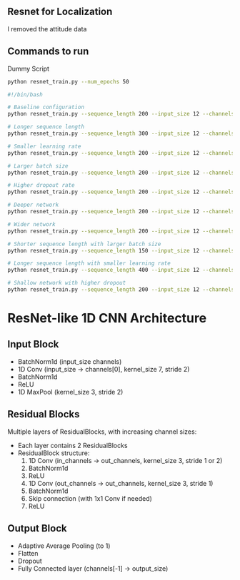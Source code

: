 ## Resnet for Localization

I removed the attitude data



## Commands to run


Dummy Script

```bash
python resnet_train.py --num_epochs 50
```


```bash
#!/bin/bash

# Baseline configuration
python resnet_train.py --sequence_length 200 --input_size 12 --channels 64 128 256 --output_size 3 --learning_rate 0.001 --batch_size 32 --num_epochs 100 --dropout_rate 0.3

# Longer sequence length
python resnet_train.py --sequence_length 300 --input_size 12 --channels 64 128 256 --output_size 3 --learning_rate 0.001 --batch_size 32 --num_epochs 100 --dropout_rate 0.3

# Smaller learning rate
python resnet_train.py --sequence_length 200 --input_size 12 --channels 64 128 256 --output_size 3 --learning_rate 0.0005 --batch_size 32 --num_epochs 150 --dropout_rate 0.3

# Larger batch size
python resnet_train.py --sequence_length 200 --input_size 12 --channels 64 128 256 --output_size 3 --learning_rate 0.001 --batch_size 64 --num_epochs 100 --dropout_rate 0.3

# Higher dropout rate
python resnet_train.py --sequence_length 200 --input_size 12 --channels 64 128 256 --output_size 3 --learning_rate 0.001 --batch_size 32 --num_epochs 100 --dropout_rate 0.5

# Deeper network
python resnet_train.py --sequence_length 200 --input_size 12 --channels 64 128 256 512 --output_size 3 --learning_rate 0.001 --batch_size 32 --num_epochs 120 --dropout_rate 0.3

# Wider network
python resnet_train.py --sequence_length 200 --input_size 12 --channels 128 256 512 --output_size 3 --learning_rate 0.001 --batch_size 32 --num_epochs 100 --dropout_rate 0.3

# Shorter sequence length with larger batch size
python resnet_train.py --sequence_length 150 --input_size 12 --channels 64 128 256 --output_size 3 --learning_rate 0.001 --batch_size 128 --num_epochs 100 --dropout_rate 0.3

# Longer sequence length with smaller learning rate
python resnet_train.py --sequence_length 400 --input_size 12 --channels 64 128 256 --output_size 3 --learning_rate 0.0002 --batch_size 32 --num_epochs 200 --dropout_rate 0.3

# Shallow network with higher dropout
python resnet_train.py --sequence_length 200 --input_size 12 --channels 128 256 --output_size 3 --learning_rate 0.001 --batch_size 32 --num_epochs 150 --dropout_rate 0.6
```


# ResNet-like 1D CNN Architecture

## Input Block

- BatchNorm1d (input_size channels)
- 1D Conv (input_size -> channels[0], kernel_size 7, stride 2)
- BatchNorm1d
- ReLU
- 1D MaxPool (kernel_size 3, stride 2)

## Residual Blocks

Multiple layers of ResidualBlocks, with increasing channel sizes:

- Each layer contains 2 ResidualBlocks
- ResidualBlock structure:
  1. 1D Conv (in_channels -> out_channels, kernel_size 3, stride 1 or 2)
  2. BatchNorm1d
  3. ReLU
  4. 1D Conv (out_channels -> out_channels, kernel_size 3, stride 1)
  5. BatchNorm1d
  6. Skip connection (with 1x1 Conv if needed)
  7. ReLU

## Output Block

- Adaptive Average Pooling (to 1)
- Flatten
- Dropout
- Fully Connected layer (channels[-1] -> output_size)